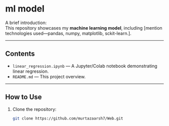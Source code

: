 # ml model

A brief introduction:  
This repository showcases my **machine learning model**, including [mention technologies used—pandas, numpy, matplotlib, sckit-learn.].

---

##  Contents

- `linear_regression.ipynb` — A Jupyter/Colab notebook demonstrating linear regression.
- `README.md` — This project overview.

---

##  How to Use

1. Clone the repository:
   ```bash
   git clone https://github.com/murtazaarsh7/Web.git

